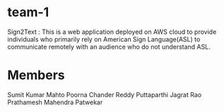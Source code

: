 # team-1
Sign2Text :
This is a web application deployed on AWS cloud to provide individuals who primarily rely on American Sign Language(ASL) to communicate remotely with an audience who do not understand ASL.

# Members
Sumit Kumar Mahto
Poorna Chander Reddy Puttaparthi
Jagrat Rao
Prathamesh Mahendra Patwekar
 
